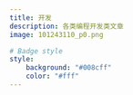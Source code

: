 ```yaml
---
title: 开发
description: 各类编程开发类文章
image: 101243110_p0.png

# Badge style
style:
    background: "#008cff"
    color: "#fff"
---
```


